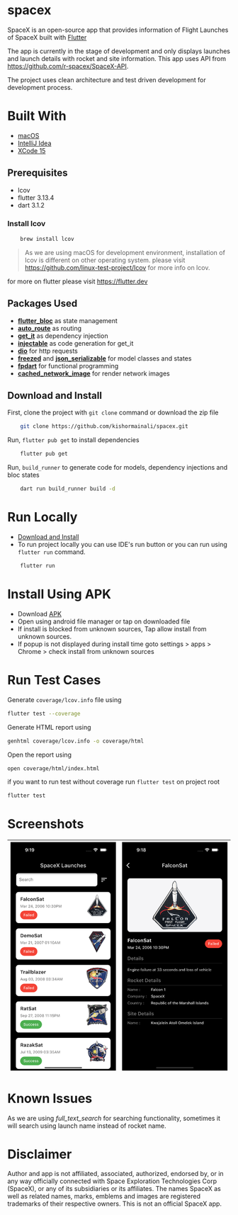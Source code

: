 # spacex

SpaceX is an open-source app that provides information of Flight Launches of SpaceX built with [Flutter](https://flutter.dev)

The app is currently in the stage of development and only displays launches and launch details with rocket and site information. This app uses API from https://github.com/r-spacex/SpaceX-API.

The project uses clean architecture and test driven development for development process.


# Built With
- [macOS](https://www.apple.com/macos/ventura/)
- [IntelliJ Idea](https://www.jetbrains.com/idea/)
- [XCode 15](https://developer.apple.com/xcode/)


## Prerequisites
- lcov
- flutter 3.13.4
- dart 3.1.2

### Install lcov 
```sh
    brew install lcov
```

> As we are using macOS for development environment, installation of lcov is different on other operating system. please visit https://github.com/linux-test-project/lcov for more info on lcov.

for more on flutter please visit https://flutter.dev

## Packages Used

- **[flutter_bloc](https://pub.dev/packages/flutter_bloc)** as state management
- **[auto_route](https://pub.dev/packages/auto_route)** as routing
- **[get_it](https://pub.dev/packages/get_it)** as dependency injection
- **[injectable](https://pub.dev/packages/injectable)** as code generation for get_it
- **[dio](https://pub.dev/packages/dio)** for http requests
- **[freezed](https://pub.dev/packages/freezed)** and **[json_serializable](https://pub.dev/packages/json_serializable)** for model classes and states
- **[fpdart](https://pub.dev/packages/fpdart)** for functional programming
- **[cached_network_image](https://pub.dev/packages/cached_network_image)** for render network images

## Download and Install

First, clone the project with `git clone` command or download the zip file

```sh
    git clone https://github.com/kishormainali/spacex.git
```

Run, `flutter pub get` to install dependencies
```sh
    flutter pub get
```

Run, `build_runner` to generate code for models, dependency injections and bloc states

```sh
    dart run build_runner build -d
```


# Run Locally
- [Download and Install](#Download-and-Install)
- To run project locally you can use IDE's run button or you can run using `flutter run` command.
```sh
    flutter run
```

# Install Using APK

- Download [APK](resources/spacex.apk)
- Open using android file manager or tap on downloaded file
- If install is blocked from unknown sources, Tap allow install from unknown sources.
- If popup is not displayed during install time goto settings > apps > Chrome > check install from unknown sources


# Run Test Cases

Generate `coverage/lcov.info` file using
```sh
flutter test --coverage
```

Generate HTML report using
```sh
genhtml coverage/lcov.info -o coverage/html
```
Open the report using
```sh
open coverage/html/index.html
```

if you want to run test without coverage run `flutter test` on project root
```sh
flutter test
```

# Screenshots

| ![Launces](/resources/list.png) | ![Details](/resources/details.png) |
|-|-|


# Known Issues
As we are using *full_text_search* for searching functionality, sometimes it will search using launch name instead of rocket name.


# Disclaimer
Author and app is not affiliated, associated, authorized, endorsed by, or in any way officially connected with Space Exploration Technologies Corp (SpaceX), or any of its subsidiaries or its affiliates. The names SpaceX as well as related names, marks, emblems and images are registered trademarks of their respective owners. This is not an official SpaceX app.